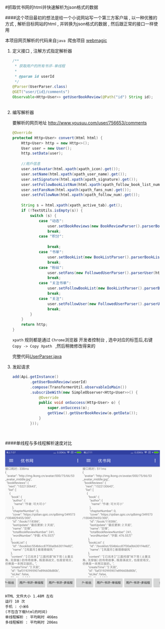 #抓取优书网的html并快速解析为json格式的数据

####这个项目最初的想法是给一个小说网站写一个第三方客户端 ,  以一种优雅的方式 , 解析目标网站的html , 并转换为json格式的数据 , 然后跟正常的接口一样使用 

本项目网页解析的代码来自`java `爬虫项目 [webmagic](https://github.com/code4craft/webmagic)

1. 定义接口 , 注解方式指定解析器

   ```java
   /**
    * 获取用户的所有书评-单线程
    *
    * @param id userId
    */
   @Parser(UserParser.class)
   @GET("user/{id}/comments")
   Observable<Http<User>> getUserBookReview(@Path("id") String id);
      
   ```

2. 编写解析器

   要解析的网页地址 http://www.yousuu.com/user/756653/comments

   ```java
   @Override
   protected Http<User> convert(Html html) {
       Http<User> http = new Http<>();
       User user = new User();
       http.setData(user);

       //用戶信息
       user.setAvatar(html.xpath(xpath_icon).get());
       user.setName(html.xpath(xpath_user_name).get());
       user.setSignature(html.xpath(xpath_signature).get());
       user.setFollowBookListNum(html.xpath(xpath_follow_book_list_num).get());
       user.setFansNum(html.xpath(xpath_fans_num).get());
       user.setFollowNum(html.xpath(xpath_follow_num).get());

       String s = html.xpath(xpath_active_tab).get();
       if (!TextUtils.isEmpty(s)) {
           switch (s) {
               case "动态":
                   user.setBookReviews(new BookReviewParser().parserBookReviewList(html));
                   break;
               case "积分":

                   break;
               case "书单":
                   user.setBookList(new BookListParser().parserBookList(html));
                   break;
               case "粉丝":
                   user.setFans(new FollowedUserParser().parserUser(html));
                   break;
               case "关注书单":
                   user.setFollowBookList(new BookListParser().parserBookList(html));
                   break;
               case "关注":
                   user.setFollowUser(new FollowedUserParser().parserUser(html));
                   break;
           }
       }
       return http;
   }

   ```

   `xpath` 规则都是通过 `Chrome`浏览器 开发者控制台 , 选中对应的标签后,右键 `Copy -> Copy Xpath ` ,然后稍微修改得来的

   完整代码[UserParser.java](https://github.com/lll-01/YouShu/blob/master/app/src/main/java/com/erlei/youshu/parser/UserParser.java)

3. 发起请求

   ```java
   add(Api.getInstance()
           .getUserBookReview(userId)
           .compose(TransformerUtil.observableIoMain())
           .subscribeWith(new SimpleObserver<Http<User>>() {
               @Override
               public void onSuccess(Http<User> o) {
                   super.onSuccess(o);
                   getView().getUserBookReview(o.getData());
               }
           }));
   ```

   ​

####单线程与多线程解析速度对比

<div align="center">

<img src="./app/Screenshots/device-2018-05-11-190801.png" width="50%" alt="单线程解析"><img src="./app/Screenshots/device-2018-05-11-191133.png" width="50%" alt="多线程解析">

</div>

```
HTML 文件大小 1.48M 左右
运行 10 次
手机 : 小米6
(不包含下载html的时间)
单线程解析 : 平均耗时 466ms
多线程解析 : 平均耗时 206ms
```



